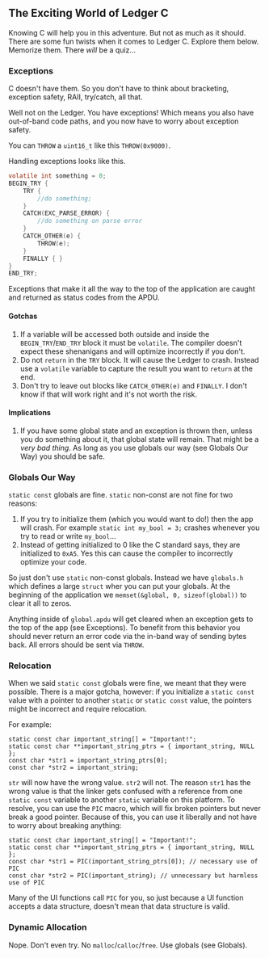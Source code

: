 The Exciting World of Ledger C
------------------------------

Knowing C will help you in this adventure. But not as much as it should. There are some fun twists when it comes to Ledger C. Explore them below. Memorize them. There *will* be a quiz...

### Exceptions

C doesn't have them. So you don't have to think about bracketing, exception safety, RAII, try/catch, all that.

Well not on the Ledger. You have exceptions! Which means you also have out-of-band code paths, and you now have to worry about exception safety.

You can `THROW` a `uint16_t` like this `THROW(0x9000)`.

Handling exceptions looks like this.

```c
volatile int something = 0;
BEGIN_TRY {
    TRY {
        //do something;
    }
    CATCH(EXC_PARSE_ERROR) {
        //do something on parse error
    }
    CATCH_OTHER(e) {
        THROW(e);
    }
    FINALLY { }
}
END_TRY;
```

Exceptions that make it all the way to the top of the application are caught and returned as status codes from the APDU.

#### Gotchas

  1. If a variable will be accessed both outside and inside the `BEGIN_TRY`/`END_TRY` block it must be `volatile`. The compiler doesn't expect these shenanigans and will optimize incorrectly if you don't.
  2. Do not `return` in the `TRY` block. It will cause the Ledger to crash. Instead use a `volatile` variable to capture the result you want to `return` at the end.
  3. Don't try to leave out blocks like `CATCH_OTHER(e)` and `FINALLY`. I don't know if that will work right and it's not worth the risk.

#### Implications

  1. If you have some global state and an exception is thrown then, unless you do something about it, that global state will remain. That might be a *very bad thing*. As long as you use globals our way (see Globals Our Way) you should be safe.


### Globals Our Way

`static const` globals are fine. `static` non-const are not fine for two reasons:

  1. If you try to initialize them (which you would want to do!) then the app will crash. For example `static int my_bool = 3;` crashes whenever you try to read or write `my_bool`...
  2. Instead of getting initialized to 0 like the C standard says, they are initialized to `0xA5`. Yes this can cause the compiler to incorrectly optimize your code.

So just don't use `static` non-const globals. Instead we have `globals.h` which defines a large `struct` wher you can put your globals. At the beginning of the application we `memset(&global, 0, sizeof(global))` to clear it all to zeros.

Anything inside of `global.apdu` will get cleared when an exception gets to the top of the app (see Exceptions). To benefit from this behavior you should never return an error code via the in-band way of sending bytes back. All errors should be sent via `THROW`.

### Relocation

When we said `static const` globals were fine, we meant that they were possible. There is
a major gotcha, however: if you initialize a `static const` value with a pointer to another
`static` or `static const` value, the pointers might be incorrect and require relocation.

For example:

```
static const char important_string[] = "Important!";
static const char **important_string_ptrs = { important_string, NULL };
const char *str1 = important_string_ptrs[0];
const char *str2 = important_string;
```

`str` will now have the wrong value. `str2` will not. The reason `str1`
has the wrong value is that the linker gets confused with a reference
from one `static const` variable to another `static` variable on this
platform. To resolve, you can use the `PIC` macro, which will fix broken
pointers but never break a good pointer. Because of this, you can use
it liberally and not have to worry about breaking anything:

```
static const char important_string[] = "Important!";
static const char **important_string_ptrs = { important_string, NULL };
const char *str1 = PIC(important_string_ptrs[0]); // necessary use of PIC
const char *str2 = PIC(important_string); // unnecessary but harmless use of PIC
```

Many of the UI functions call `PIC` for you, so just because a UI function
accepts a data structure, doesn't mean that data structure is valid.

### Dynamic Allocation

Nope. Don't even try. No `malloc`/`calloc`/`free`. Use globals (see Globals).
